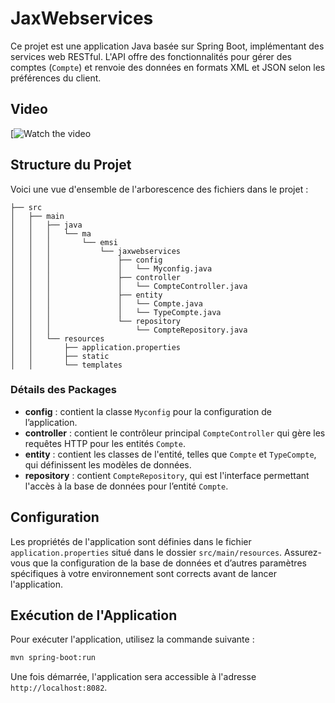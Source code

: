 ﻿
# JaxWebservices

Ce projet est une application Java basée sur Spring Boot, implémentant des services web RESTful. L'API offre des fonctionnalités pour gérer des comptes (`Compte`) et renvoie des données en formats XML et JSON selon les préférences du client.
## Video 
[![Watch the video](https://drive.google.com/file/d/1Ev-XvIWylH1p9nuCDIXrgk2ikU0uMRlm/view?usp=sharing)
## Structure du Projet

Voici une vue d'ensemble de l'arborescence des fichiers dans le projet :

```
├── src
│   ├── main
│   │   ├── java
│   │   │   └── ma
│   │   │       └── emsi
│   │   │           └── jaxwebservices
│   │   │               ├── config
│   │   │               │   └── Myconfig.java
│   │   │               ├── controller
│   │   │               │   └── CompteController.java
│   │   │               ├── entity
│   │   │               │   └── Compte.java
│   │   │               │   └── TypeCompte.java
│   │   │               └── repository
│   │   │                   └── CompteRepository.java
│   │   └── resources
│   │       ├── application.properties
│   │       ├── static
│   │       └── templates
```

### Détails des Packages

- **config** : contient la classe `Myconfig` pour la configuration de l’application.
- **controller** : contient le contrôleur principal `CompteController` qui gère les requêtes HTTP pour les entités `Compte`.
- **entity** : contient les classes de l'entité, telles que `Compte` et `TypeCompte`, qui définissent les modèles de données.
- **repository** : contient `CompteRepository`, qui est l'interface permettant l'accès à la base de données pour l’entité `Compte`.

## Configuration

Les propriétés de l'application sont définies dans le fichier `application.properties` situé dans le dossier `src/main/resources`. Assurez-vous que la configuration de la base de données et d’autres paramètres spécifiques à votre environnement sont corrects avant de lancer l'application.

## Exécution de l'Application

Pour exécuter l'application, utilisez la commande suivante :

```bash
mvn spring-boot:run
```

Une fois démarrée, l'application sera accessible à l'adresse `http://localhost:8082`.

